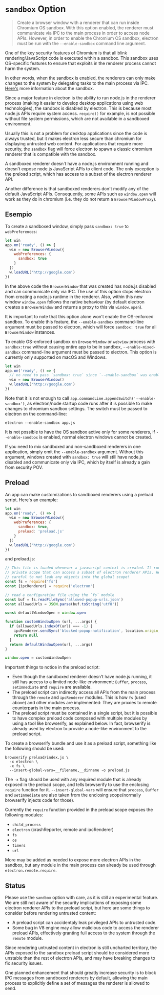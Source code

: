 # `sandbox` Option

> Create a browser window with a renderer that can run inside Chromium OS sandbox. With this option enabled, the renderer must communicate via IPC to the main process in order to access node APIs. However, in order to enable the Chromium OS sandbox, electron must be run with the `--enable-sandbox` command line argument.

One of the key security features of Chromium is that all blink rendering/JavaScript code is executed within a sandbox. This sandbox uses OS-specific features to ensure that exploits in the renderer process cannot harm the system.

In other words, when the sandbox is enabled, the renderers can only make changes to the system by delegating tasks to the main process via IPC. [Here's](https://www.chromium.org/developers/design-documents/sandbox) more information about the sandbox.

Since a major feature in electron is the ability to run node.js in the renderer process (making it easier to develop desktop applications using web technologies), the sandbox is disabled by electron. This is because most node.js APIs require system access. `require()` for example, is not possible without file system permissions, which are not available in a sandboxed environment.

Usually this is not a problem for desktop applications since the code is always trusted, but it makes electron less secure than chromium for displaying untrusted web content. For applications that require more security, the `sandbox` flag will force electron to spawn a classic chromium renderer that is compatible with the sandbox.

A sandboxed renderer doesn't have a node.js environment running and doesn't expose node.js JavaScript APIs to client code. The only exception is the preload script, which has access to a subset of the electron renderer API.

Another difference is that sandboxed renderers don't modify any of the default JavaScript APIs. Consequently, some APIs such as `window.open` will work as they do in chromium (i.e. they do not return a `BrowserWindowProxy`).

## Esempio

To create a sandboxed window, simply pass `sandbox: true` to `webPreferences`:

```js
let win
app.on('ready', () => {
  win = new BrowserWindow({
    webPreferences: {
      sandbox: true
    }
  })
  w.loadURL('http://google.com')
})
```

In the above code the `BrowserWindow` that was created has node.js disabled and can communicate only via IPC. The use of this option stops electron from creating a node.js runtime in the renderer. Also, within this new window `window.open` follows the native behaviour (by default electron creates a `BrowserWindow` and returns a proxy to this via `window.open`).

It is important to note that this option alone won't enable the OS-enforced sandbox. To enable this feature, the `--enable-sandbox` command-line argument must be passed to electron, which will force `sandbox: true` for all `BrowserWindow` instances.

To enable OS-enforced sandbox on `BrowserWindow` or `webview` process with `sandbox:true` without causing entire app to be in sandbox, `--enable-mixed-sandbox` command-line argument must be passed to electron. This option is currently only supported on macOS and Windows.

```js
let win
app.on('ready', () => {
  // no need to pass `sandbox: true` since `--enable-sandbox` was enabled.
  win = new BrowserWindow()
  w.loadURL('http://google.com')
})
```

Note that it is not enough to call `app.commandLine.appendSwitch('--enable-sandbox')`, as electron/node startup code runs after it is possible to make changes to chromium sandbox settings. The switch must be passed to electron on the command-line:

    electron --enable-sandbox app.js
    

It is not possible to have the OS sandbox active only for some renderers, if `--enable-sandbox` is enabled, normal electron windows cannot be created.

If you need to mix sandboxed and non-sandboxed renderers in one application, simply omit the `--enable-sandbox` argument. Without this argument, windows created with `sandbox: true` will still have node.js disabled and communicate only via IPC, which by itself is already a gain from security POV.

## Preload

An app can make customizations to sandboxed renderers using a preload script. Here's an example:

```js
let win
app.on('ready', () => {
  win = new BrowserWindow({
    webPreferences: {
      sandbox: true,
      preload: 'preload.js'
    }
  })
  w.loadURL('http://google.com')
})
```

and preload.js:

```js
// This file is loaded whenever a javascript context is created. It runs in a
// private scope that can access a subset of electron renderer APIs. We must be
// careful to not leak any objects into the global scope!
const fs = require('fs')
const {ipcRenderer} = require('electron')

// read a configuration file using the `fs` module
const buf = fs.readFileSync('allowed-popup-urls.json')
const allowedUrls = JSON.parse(buf.toString('utf8'))

const defaultWindowOpen = window.open

function customWindowOpen (url, ...args) {
  if (allowedUrls.indexOf(url) === -1) {
    ipcRenderer.sendSync('blocked-popup-notification', location.origin, url)
    return null
  }
  return defaultWindowOpen(url, ...args)
}

window.open = customWindowOpen
```

Important things to notice in the preload script:

- Even though the sandboxed renderer doesn't have node.js running, it still has access to a limited node-like environment: `Buffer`, `process`, `setImmediate` and `require` are available.
- The preload script can indirectly access all APIs from the main process through the `remote` and `ipcRenderer` modules. This is how `fs` (used above) and other modules are implemented: They are proxies to remote counterparts in the main process.
- The preload script must be contained in a single script, but it is possible to have complex preload code composed with multiple modules by using a tool like browserify, as explained below. In fact, browserify is already used by electron to provide a node-like environment to the preload script.

To create a browserify bundle and use it as a preload script, something like the following should be used:

    browserify preload/index.js \
      -x electron \
      -x fs \
      --insert-global-vars=__filename,__dirname -o preload.js
    

The `-x` flag should be used with any required module that is already exposed in the preload scope, and tells browserify to use the enclosing `require` function for it. `--insert-global-vars` will ensure that `process`, `Buffer` and `setImmediate` are also taken from the enclosing scope(normally browserify injects code for those).

Currently the `require` function provided in the preload scope exposes the following modules:

- `child_process`
- `electron` (crashReporter, remote and ipcRenderer)
- `fs`
- `os`
- `timers`
- `url`

More may be added as needed to expose more electron APIs in the sandbox, but any module in the main process can already be used through `electron.remote.require`.

## Status

Please use the `sandbox` option with care, as it is still an experimental feature. We are still not aware of the security implications of exposing some electron renderer APIs to the preload script, but here are some things to consider before rendering untrusted content:

- A preload script can accidentaly leak privileged APIs to untrusted code.
- Some bug in V8 engine may allow malicious code to access the renderer preload APIs, effectively granting full access to the system through the `remote` module.

Since rendering untrusted content in electron is still uncharted territory, the APIs exposed to the sandbox preload script should be considered more unstable than the rest of electron APIs, and may have breaking changes to fix security issues.

One planned enhancement that should greatly increase security is to block IPC messages from sandboxed renderers by default, allowing the main process to explicitly define a set of messages the renderer is allowed to send.